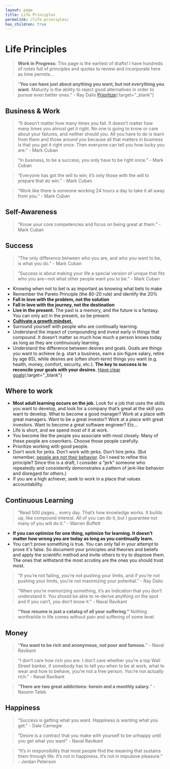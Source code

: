 ```yaml
---
layout: page
title: Life Principles
permalink: /life-principles/
has_children: true
---
```


# Life Principles

> **Work in Progress:** This page is the earliest of drafts! I have hundreds of notes full of principles and quotes to review and incorporate here as time permits...

> "**You can have just about anything you want, but not everything you want.** Maturity is the ability to reject good alternatives in order to pursue even better ones.” - Ray Dalio [Prioritize](https://www.principles.com/principles/b256de90-3a98-4e7d-8892-63af649dca60/){:target="\_blank"}

## Business & Work

> “It doesn’t matter how many times you fail. It doesn’t matter how many times you almost get it right. No one is going to know or care about your failures, and neither should you. All you have to do is learn from them and those around you because all that matters in business is that you get it right once. Then everyone can tell you how lucky you are.” - Mark Cuban

> “In business, to be a success, you only have to be right once.” - Mark Cuban

> “Everyone has got the will to win; it’s only those with the will to prepare that do win.” - Mark Cuban

> “Work like there is someone working 24 hours a day to take it all away from you.” - Mark Cuban

## Self-Awareness

> “Know your core competencies and focus on being great at them.” - Mark Cuban

## Success

> “The only difference between who you are, and who you want to be, is what you do.” - Mark Cuban

> “Success is about making your life a special version of unique that fits who you are—not what other people want you to be.” - Mark Cuban

- Knowing when not to bet is as important as knowing what bets to make
- Remember the Pareto Principle (the 80-20 rule) and identify the 20%
- **Fall in love with the problem, not the solution**
- **Fall in love with the journey, not the destination**
- **Live in the present.** The past is a memory, and the future is a fantasy. You can only act in the present, so be present.
- [**Cultivate a growth mindset.**](/life-principles/growth-mindset)
- Surround yourself with people who are continually learning.
- Understand the impact of compounding and invest early in things that compound. It doesn’t matter so much how much a person knows today as long as they are continuously learning.
- Understand the difference between desires and goals. Goals are things you want to achieve (e.g. start a business, earn a six-figure salary, retire by age 65), while desires are (often short-term) things you want (e.g. health, money, comfort, security, etc.). **The key to success is to reconcile your goals with your desires.** [Have clear goals](https://www.principles.com/principles/364aef43-b3e6-4159-ac16-8d7a012e2bc9/){:target="\_blank"}

## Where to work

- **Most adult learning occurs on the job.** Look for a job that uses the skills you want to develop, and look for a company that’s great at the skill you want to develop. What to become a good manager? Work at a place with great managers. Want to be a great investor? Work at a place with great investors. Want to become a great software engineer? Etc…
- Life is short, and we spend most of it at work.
- You become like the people you associate with most closely. Many of these people are coworkers. Choose those people carefully.
- Prioritize working with good people.
- Don’t work for jerks. Don’t work with jerks. Don’t hire jerks. (But remember, [people are not their behavior](/principles/people-are-not-their-behaviors). Do I need to refine this principle? Since this is a draft, I consider a “jerk” someone who repeatedly and consistently demonstrates a pattern of jerk-like behavior and disregard for others.)
- If you are a high achiever, seek to work in a place that values accountability.

## Continuous Learning

> “Read 500 pages... every day. That’s how knowledge works. It builds up, like compound interest. All of you can do it, but I guarantee not many of you will do it.” - Warren Buffett

- **If you can optimize for one thing, optimize for learning. It doesn’t matter how wrong you are today as long as you continually learn.**
- You can't prove something is true. You can only fail in your attempt to prove it's false. So document your principles and theories and beliefs and apply the scientific method and invite others to try to disprove them. The ones that withstand the most scrutiny are the ones you should trust most.

> “If you’re not failing, you’re not pushing your limits, and if you’re not pushing your limits, you’re not maximizing your potential.” - Ray Dalio

> “When you’re memorizing something, it’s an indication that you don’t understand it. You should be able to re-derive anything on the spot and if you can’t, you don’t know it.” - Naval Ravikant

> **“Your resume is just a catalog of all your suffering.”** Nothing worthwhile in life comes without pain and suffering of some level

## Money

> “**You want to be rich and anonymous, not poor and famous.**” - Naval Ravikant

> “I don’t care how rich you are. I don’t care whether you’re a top Wall Street banker, if somebody has to tell you when to be at work, what to wear and how to behave, you’re not a free person. You’re not actually rich.” - Naval Ravikant

> “**There are two great addictions: heroin and a monthly salary.**” - Nassim Taleb

## Happiness

> "Success is getting what you want. Happiness is wanting what you get." - Dale Carnegie

> “Desire is a contract that you make with yourself to be unhappy until you get what you want” - Naval Ravikant

> “It’s in responsibility that most people find the meaning that sustains them through life. It’s not in happiness. It’s not in impulsive pleasure.” - Jordan Peterson
